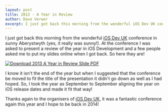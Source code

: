 ```yaml
---
layout: post
title: 2013 - A Year in Review
author: Dave Verwer
excerpt: I just got back this morning from the wonderful iOS Dev UK conference in sunny Aberystwyth (yes, it really was sunny!). At the conference I was asked to present a review of the year in iOS Development and a few people asked me to put my slides online when I got back. So here they are!
---
```


I just got back this morning from the wonderful [iOS Dev UK](http://www.iosdevuk.com/) conference in sunny Aberystwyth (yes, it really was sunny!). At the conference I was asked to present a review of the year in iOS Development and a few people asked me to put my slides online when I got back. So here they are!

[![Download 2013 A Year in Review Slide PDF](http://shinydev.s3.amazonaws.com/blog-files/2013-a-year-in-review.png)](http://shinydev.s3.amazonaws.com/blog-files/2013-a-year-in-review.pdf)

I know it isn't the end of the year but when I suggested that the conference be moved to fit the title of the presentation it didn't go down as well as I had hoped. So, I took the year as September to September aligning the year on iOS release dates and made it fit that way!

Thanks again to the organisers of [iOS Dev UK](http://www.iosdevuk.com/), it was a fantastic conference again this year and I hope to be back in 2014!